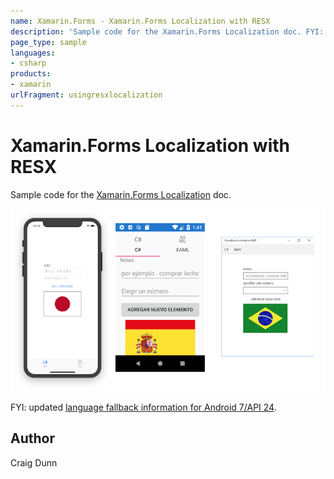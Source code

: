 ```yaml
---
name: Xamarin.Forms - Xamarin.Forms Localization with RESX
description: 'Sample code for the Xamarin.Forms Localization doc. FYI: updated language fallback information for Android 7/API 24.'
page_type: sample
languages:
- csharp
products:
- xamarin
urlFragment: usingresxlocalization
---
```

# Xamarin.Forms Localization with RESX

Sample code for the [Xamarin.Forms Localization](http://developer.xamarin.com/guides/cross-platform/xamarin-forms/localization) doc.

![Example screenshots](Screenshots/all-sml.png)

FYI: updated [language fallback information for Android 7/API 24](https://developer.android.com/guide/topics/resources/multilingual-support).

## Author

Craig Dunn
